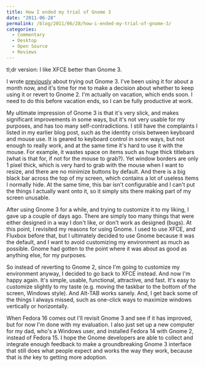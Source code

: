 ```yaml
---
title: How I ended my trial of Gnome 3
date: "2011-06-28"
permalink: /blog/2011/06/28/how-i-ended-my-trial-of-gnome-3/
categories:
  - Commentary
  - Desktop
  - Open Source
  - Reviews
---
```

tl;dr version: I like XFCE better than Gnome 3.

I wrote [previously][1] about trying out Gnome 3. I've been using it for about a month now, and it's time for me to make a decision about whether to keep using it or revert to Gnome 2. I'm actually on vacation, which ends soon. I need to do this before vacation ends, so I can be fully productive at work.

My ultimate impression of Gnome 3 is that it's very slick, and makes significant improvements in some ways, but it's not very usable for my purposes, and has too many self-contradictions. I still have the complaints I listed in my earlier blog post, such as the identity crisis between keyboard and mouse use. It is geared to keyboard control in some ways, but not enough to really work, and at the same time it's hard to use it with the mouse. For example, it wastes space on items such as huge thick titlebars (what is that for, if not for the mouse to grab?). Yet window borders are only 1 pixel thick, which is very hard to grab with the mouse when I want to resize, and there are no minimize buttons by default. And there is a big black bar across the top of my screen, which contains a lot of useless items I normally hide. At the same time, this bar isn't configurable and I can't put the things I actually want onto it, so it simply sits there making part of my screen unusable.

After using Gnome 3 for a while, and trying to customize it to my liking, I gave up a couple of days ago. There are simply too many things that were either designed in a way I don't like, or don't work as designed (bugs). At this point, I revisited my reasons for using Gnome. I used to use XFCE, and Fluxbox before that, but I ultimately decided to use Gnome because it was the default, and I want to avoid customizing my environment as much as possible. Gnome had gotten to the point where it was about as good as anything else, for my purposes.

So instead of reverting to Gnome 2, since I'm going to customize my environment anyway, I decided to go back to XFCE instead. And now I'm happy again. It's simple, usable, functional, attractive, and fast. It's easy to customize slightly to my taste (e.g. moving the taskbar to the bottom of the screen, Windows style). And Alt-TAB works sanely. And, I get back some of the things I always missed, such as one-click ways to maximize windows vertically or horizontally.

When Fedora 16 comes out I'll revisit Gnome 3 and see if it has improved, but for now I'm done with my evaluation. I also just set up a new computer for my dad, who's a Windows user, and installed Fedora 14 with Gnome 2, instead of Fedora 15. I hope the Gnome developers are able to collect and integrate enough feedback to make a groundbreaking Gnome 3 interface that still does what people expect and works the way they work, because that is *the* key to getting more adoption.

 [1]: http://www.xaprb.com/blog/2011/06/07/impressions-of-fedora-15-with-gnome-3/
